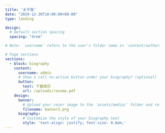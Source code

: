 ```yaml
---
title: '关于我'
date: "2024-12-30T10:00:00+08:00"
type: landing

design:
  # Default section spacing
  spacing: "4rem"

# Note: `username` refers to the user's folder name in `content/authors/`

# Page sections
sections:
  - block: biography
    content:
      username: admin
      # Show a call-to-action button under your biography? (optional)
      button:
        text: 下载简历
        url: /uploads/resume.pdf
    design:
      banner:
        # Upload your cover image to the `assets/media/` folder and reference it here
        filename: banner2.png
      biography:
        # Customize the style of your biography text
        style: 'text-align: justify; font-size: 0.8em;'
---
```

